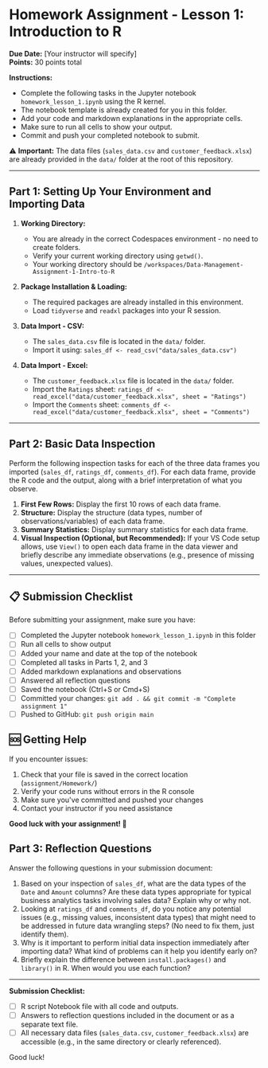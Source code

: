 # Homework Assignment - Lesson 1: Introduction to R

**Due Date:** [Your instructor will specify]  
**Points:** 30 points total

**Instructions:**

*   Complete the following tasks in the Jupyter notebook `homework_lesson_1.ipynb` using the R kernel.
*   The notebook template is already created for you in this folder.
*   Add your code and markdown explanations in the appropriate cells.
*   Make sure to run all cells to show your output.
*   Commit and push your completed notebook to submit.

⚠️ **Important:** The data files (`sales_data.csv` and `customer_feedback.xlsx`) are already provided in the `data/` folder at the root of this repository.

---

## Part 1: Setting Up Your Environment and Importing Data

1.  **Working Directory:**
    *   You are already in the correct Codespaces environment - no need to create folders.
    *   Verify your current working directory using `getwd()`.
    *   Your working directory should be `/workspaces/Data-Management-Assignment-1-Intro-to-R`

2.  **Package Installation & Loading:**
    *   The required packages are already installed in this environment.
    *   Load `tidyverse` and `readxl` packages into your R session.

3.  **Data Import - CSV:**
    *   The `sales_data.csv` file is located in the `data/` folder.
    *   Import it using: `sales_df <- read_csv("data/sales_data.csv")`

4.  **Data Import - Excel:**
    *   The `customer_feedback.xlsx` file is located in the `data/` folder.
    *   Import the `Ratings` sheet: `ratings_df <- read_excel("data/customer_feedback.xlsx", sheet = "Ratings")`
    *   Import the `Comments` sheet: `comments_df <- read_excel("data/customer_feedback.xlsx", sheet = "Comments")`

---

## Part 2: Basic Data Inspection

Perform the following inspection tasks for each of the three data frames you imported (`sales_df`, `ratings_df`, `comments_df`). For each data frame, provide the R code and the output, along with a brief interpretation of what you observe.

1.  **First Few Rows:** Display the first 10 rows of each data frame.
2.  **Structure:** Display the structure (data types, number of observations/variables) of each data frame.
3.  **Summary Statistics:** Display summary statistics for each data frame.
4.  **Visual Inspection (Optional, but Recommended):** If your VS Code setup allows, use `View()` to open each data frame in the data viewer and briefly describe any immediate observations (e.g., presence of missing values, unexpected values).

---

## 📋 Submission Checklist

Before submitting your assignment, make sure you have:

- [ ] Completed the Jupyter notebook `homework_lesson_1.ipynb` in this folder
- [ ] Run all cells to show output
- [ ] Added your name and date at the top of the notebook
- [ ] Completed all tasks in Parts 1, 2, and 3
- [ ] Added markdown explanations and observations
- [ ] Answered all reflection questions
- [ ] Saved the notebook (Ctrl+S or Cmd+S)
- [ ] Committed your changes: `git add . && git commit -m "Complete assignment 1"`
- [ ] Pushed to GitHub: `git push origin main`

## 🆘 Getting Help

If you encounter issues:
1. Check that your file is saved in the correct location (`assignment/Homework/`)
2. Verify your code runs without errors in the R console
3. Make sure you've committed and pushed your changes
4. Contact your instructor if you need assistance

**Good luck with your assignment! 🎯**

## Part 3: Reflection Questions

Answer the following questions in your submission document:

1.  Based on your inspection of `sales_df`, what are the data types of the `Date` and `Amount` columns? Are these data types appropriate for typical business analytics tasks involving sales data? Explain why or why not.
2.  Looking at `ratings_df` and `comments_df`, do you notice any potential issues (e.g., missing values, inconsistent data types) that might need to be addressed in future data wrangling steps? (No need to fix them, just identify them).
3.  Why is it important to perform initial data inspection immediately after importing data? What kind of problems can it help you identify early on?
4.  Briefly explain the difference between `install.packages()` and `library()` in R. When would you use each function?

---

**Submission Checklist:**

*   [ ] R script Notebook file with all code and outputs.
*   [ ] Answers to reflection questions included in the document or as a separate text file.
*   [ ] All necessary data files (`sales_data.csv`, `customer_feedback.xlsx`) are accessible (e.g., in the same directory or clearly referenced).

Good luck!


